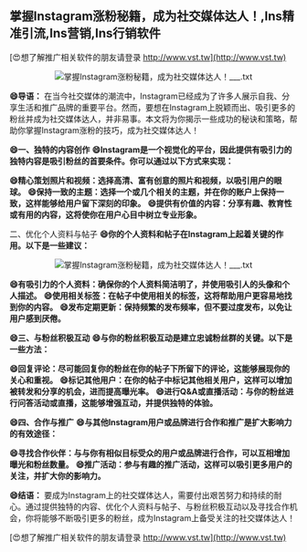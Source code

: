 ## **掌握Instagram涨粉秘籍，成为社交媒体达人！,Ins精准引流,Ins营销,Ins行销软件**

[😍想了解推广相关软件的朋友请登录 http://www.vst.tw](http://www.vst.tw)

 <center><img src="https://vst.tw/MP4/tuiguang/png/7.png" alt="掌握Instagram涨粉秘籍，成为社交媒体达人！___.txt"></center>

**😄导语：**
在当今社交媒体的潮流中，Instagram已经成为了许多人展示自我、分享生活和推广品牌的重要平台。然而，要想在Instagram上脱颖而出、吸引更多的粉丝并成为社交媒体达人，并非易事。本文将为你揭示一些成功的秘诀和策略，帮助你掌握Instagram涨粉的技巧，成为社交媒体达人！

**😄一、独特的内容创作**
**😄Instagram是一个视觉化的平台，因此提供有吸引力的独特内容是吸引粉丝的首要条件。你可以通过以下方式来实现：**

**😄精心策划照片和视频：选择高清、富有创意的照片和视频，以吸引用户的眼球。**
**😄保持一致的主题：选择一个或几个相关的主题，并在你的账户上保持一致，这样能够给用户留下深刻的印象。**
**😄提供有价值的内容：分享有趣、教育性或有用的内容，这将使你在用户心目中树立专业形象。**

二、优化个人资料与帖子
**😄你的个人资料和帖子在Instagram上起着关键的作用。以下是一些建议：**

 <center><img src="https://vst.tw/MP4/tuiguang/png/7.png" alt="掌握Instagram涨粉秘籍，成为社交媒体达人！___.txt"></center>

**😄有吸引力的个人资料：确保你的个人资料简洁明了，并使用吸引人的头像和个人描述。**
**😄使用相关标签：在帖子中使用相关的标签，这将帮助用户更容易地找到你的内容。**
**😄发布定期更新：保持频繁的发布频率，但不要过度发布，以免让用户感到厌倦。**

**😄三、与粉丝积极互动**
**😄与你的粉丝积极互动是建立忠诚粉丝群的关键。以下是一些方法：**

**😄回复评论：尽可能回复你的粉丝在你的帖子下所留下的评论，这能够展现你的关心和重视。**
**😄标记其他用户：在你的帖子中标记其他相关用户，这样可以增加被转发和分享的机会，进而提高曝光率。**
**😄进行Q&A或直播活动：与你的粉丝进行问答活动或直播，这能够增强互动，并提供独特的体验。**

**😄四、合作与推广**
**😄与其他Instagram用户或品牌进行合作和推广是扩大影响力的有效途径：**

**😄寻找合作伙伴：与与你有相似目标受众的用户或品牌进行合作，可以互相增加曝光和粉丝数量。**
**😄推广活动：参与有趣的推广活动，这样可以吸引更多用户的关注，并扩大你的影响力。**

**😄结语：**
要成为Instagram上的社交媒体达人，需要付出艰苦努力和持续的耐心。通过提供独特的内容、优化个人资料与帖子、与粉丝积极互动以及寻找合作机会，你将能够不断吸引更多的粉丝，成为Instagram上备受关注的社交媒体达人！

[😍想了解推广相关软件的朋友请登录 http://www.vst.tw](http://www.vst.tw)



